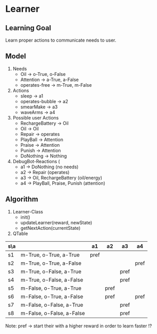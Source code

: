 # Learner

## Learning Goal

Learn proper actions to communicate needs to user.

## Model

1. Needs
	* Oil -> o-True, o-False
	* Attention -> a-True, a-False
	* operates-free -> m-True, m-False
2. Actions
	* sleep -> a1
	* operates-bubble -> a2
	* smearMake -> a3
	* waveArms -> a4
3. Possible user Actions
	* RechargeBattery -> Oil
	* Oil -> Oil
	* Repair -> operates
	* PlayBall -> Attention
	* Praise -> Attention
	* Punish -> Attention
	* DoNothing -> Nothing
4. DebugBot-Reactions (
	* a1 -> DoNothing (no needs)
	* a2 -> Repair (operates)
	* a3 -> Oil, RechargeBattery (oil/energy)
	* a4 -> PlayBall, Praise, Punish (attention)

## Algorithm

1. Learner-Class
	* init()
	* updateLearner(reward, newState)
	* getNextAction(currentState)
2. QTable

|s\a|                           | a1   | a2   | a3   | a4   |
|---|---------------------------|------|------|------|------|
|s1 | m-True, o-True, a-True    | pref |      |      |      |
|s2 | m-True, o-True, a-False   |      |      |      | pref |
|s3 | m-True, o-False, a-True   |      |      | pref |      |
|s4 | m-True, o-False, a-False  |      |      | pref |      |
|s5 | m-False, o-True, a-True   |      | pref |      |      |
|s6 | m-False, o-True, a-False  |      | pref |      | pref |
|s7 | m-False, o-False, a-True  |      |      | pref |      |
|s8 | m-False, o-False, a-False |      |      | pref |      |

Note: pref -> start their with a higher reward in order to learn faster !?
